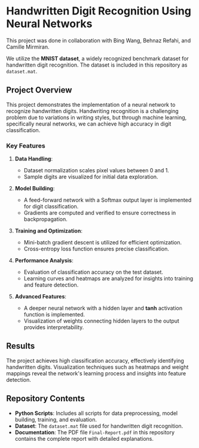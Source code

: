 # **Handwritten Digit Recognition Using Neural Networks**

This project was done in collaboration with Bing Wang, Behnaz Refahi, and Camille Mirmiran.

We utilize the **MNIST dataset**, a widely recognized benchmark dataset for handwritten digit recognition. The dataset is included in this repository as `dataset.mat`.

## **Project Overview**

This project demonstrates the implementation of a neural network to recognize handwritten digits. Handwriting recognition is a challenging problem due to variations in writing styles, but through machine learning, specifically neural networks, we can achieve high accuracy in digit classification.

### **Key Features**

1. **Data Handling**:
   - Dataset normalization scales pixel values between 0 and 1.
   - Sample digits are visualized for initial data exploration.

2. **Model Building**:
   - A feed-forward network with a Softmax output layer is implemented for digit classification.
   - Gradients are computed and verified to ensure correctness in backpropagation.

3. **Training and Optimization**:
   - Mini-batch gradient descent is utilized for efficient optimization.
   - Cross-entropy loss function ensures precise classification.

4. **Performance Analysis**:
   - Evaluation of classification accuracy on the test dataset.
   - Learning curves and heatmaps are analyzed for insights into training and feature detection.

5. **Advanced Features**:
   - A deeper neural network with a hidden layer and **tanh** activation function is implemented.
   - Visualization of weights connecting hidden layers to the output provides interpretability.

## **Results**

The project achieves high classification accuracy, effectively identifying handwritten digits. Visualization techniques such as heatmaps and weight mappings reveal the network's learning process and insights into feature detection.

## **Repository Contents**

- **Python Scripts**: Includes all scripts for data preprocessing, model building, training, and evaluation.
- **Dataset**: The `dataset.mat` file used for handwritten digit recognition.
- **Documentation**: The PDF file `Final-Report.pdf` in this repository contains the complete report with detailed explanations.



